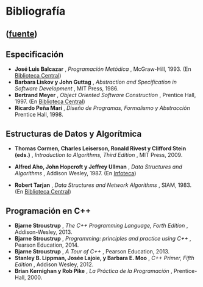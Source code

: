 # Bibliografía
([fuente](https://campus.exactas.uba.ar/course/view.php?id=989&section=1))
---
## Especificación

  - **José Luis Balcazar** , _Programación Metódica_ , McGraw-Hill, 1993. (En [Biblioteca Central](http://www.opac.bl.fcen.uba.ar/index.html))
  - **Barbara Liskov y John Guttag** , _Abstraction and Specification in Software Development_ , MIT Press, 1986.
  - **Bertrand Meyer** , _Object Oriented Software Construction_ , Prentice Hall, 1997. (En [Biblioteca Central](http://www.opac.bl.fcen.uba.ar/index.html))
  - **Ricardo Peña Marí** , _Diseño de Programas, Formalismo y Abstracción_ Prentice Hall, 1998.

## Estructuras de Datos y Algorítmica

  - **Thomas Cormen, Charles Leiserson, Ronald Rivest y Clifford Stein (eds.)** , _Introduction to Algorithms, Third Edition_ , MIT Press, 2009.

  - **Alfred Aho, John Hopcroft y Jeffrey Ullman** , _Data Structures and Algorithms_ , Addison Wesley, 1987. (En [Infoteca](http://campus.exactas.uba.ar/infraest/infoteca/))
  - **Robert Tarjan** , _Data Structures and Network Algorithms_ , SIAM, 1983. (En [Biblioteca Central](http://www.opac.bl.fcen.uba.ar/index.html))

## Programación en C++

  - **Bjarne Stroustrup** , _The C++ Programming Language, Forth Edition_ , Addison-Wesley, 2013.
  - **Bjarne Stroustrup** , _Programming: principles and practice using C++_ , Pearson Education, 2014.
  - **Bjarne Stroustrup** , _A Tour of C++_ , Pearson Education, 2013.
  - **Stanley B. Lippman, Josée Lajoie, y Barbara E. Moo** , _C++ Primer, Fifth Edition_ , Addison Wesley, 2012.
  - **Brian Kernighan y Rob Pike** , _La Práctica de la Programación_ , Prentice-Hall, 2000.

